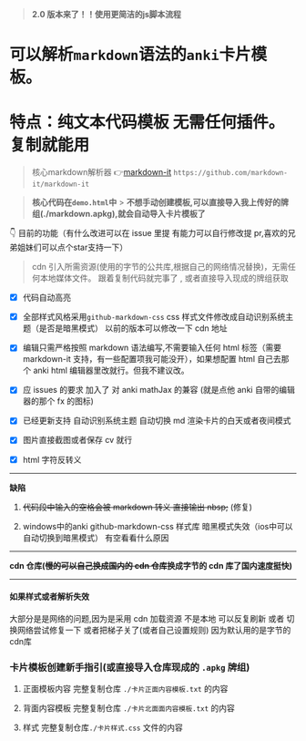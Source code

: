 > **2.0 版本来了！！使用更简洁的js脚本流程**

# 可以解析`markdown`语法的`anki`卡片模板。
# 特点：纯文本代码模板 无需任何插件。复制就能用

> 核心markdown解析器 👉[markdown-it](https://github.com/markdown-it/markdown-it)
> `https://github.com/markdown-it/markdown-it`

> **核心代码在`demo.html`中** > **不想手动创建模板,可以直接导入我上传好的牌组(./markdown.apkg),就会自动导入卡片模板了**


👇 目前的功能（有什么改进可以在 issue 里提 有能力可以自行修改提 pr,喜欢的兄弟姐妹们可以点个star支持一下）

> cdn 引入所需资源(使用的字节的公共库,根据自己的网络情况替换)，无需任何本地媒体文件。
> 跟着复制代码就完事了 , 或者直接导入现成的牌组获取

- [x] 代码自动高亮

- [x] 全部样式风格采用`github-markdown-css` css 样式文件修改成自动识别系统主题（是否是暗黑模式） 以前的版本可以修改一下 cdn 地址

- [x] 编辑只需严格按照 markdown 语法编写,不需要输入任何 html 标签（需要 markdown-it 支持，有一些配置项我可能没开），如果想配置 html 自己去那个 anki html 编辑器里改就行。但我不建议改。

- [x] 应 issues 的要求 加入了 对 anki mathJax 的兼容 (就是点他 anki 自带的编辑器的那个 fx 的图标)

- [x] 已经更新支持 自动识别系统主题 自动切换 md 渲染卡片的白天或者夜间模式

- [x] 图片直接截图或者保存 cv 就行

- [x] html 字符反转义

---

**缺陷**

1. ~~代码段中输入的空格会被 markdown 转义 直接输出 nbsp;~~ (修复)

2. windows中的anki github-markdown-css 样式库 暗黑模式失效（ios中可以自动切换到暗黑模式） 有空看看什么原因

---

**cdn 仓库(~~慢的可以自己换成国内的 cdn 仓库~~换成字节的 cdn 库了国内速度挺快)**

****

#### 如果样式或者解析失效
大部分是是网络的问题,因为是采用 cdn 加载资源 不是本地
可以反复刷新 或者 切换网络尝试修复一下
或者把梯子关了(或者自己设置规则) 因为默认用的是字节的cdn库


### 卡片模板创建新手指引(或直接导入仓库现成的 `.apkg` 牌组)

1. 正面模板内容 完整复制仓库 `./卡片正面内容模板.txt` 的内容

2. 背面内容模板 完整复制仓库 `./卡片北面面内容模板.txt` 的内容

3. 样式 完整复制仓库`./卡片样式.css` 文件的内容
